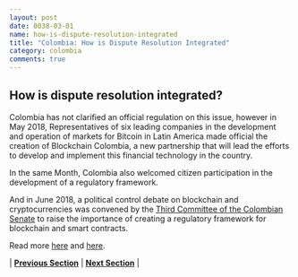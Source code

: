 ```yaml
---
layout: post
date: 0038-03-01
name: how-is-dispute-resolution-integrated
title: "Colombia: How is Dispute Resolution Integrated"
category: colombia
comments: true
---
```


## How is dispute resolution integrated?

Colombia has not clarified an official regulation on this issue, however in May 2018, Representatives of six leading companies in the development and operation of markets for Bitcoin in Latin America made official the creation of Blockchain Colombia, a new partnership that will lead the efforts to develop and implement this financial technology in the country.

In the same Month, Colombia also welcomed citizen participation in the development of a regulatory framework.

And in June 2018, a political control debate on blockchain and cryptocurrencies was convened by the [Third Committee of the Colombian Senate](https://www.criptonoticias.com/adopcion/senado-colombia-debate-modernizacion-economica-administrativa-mediante-blockchain/) to raise the importance of creating a regulatory framework for blockchain and smart contracts.

Read more [here](https://www.efe.com/efe/america/economia/empresas-de-criptomonedas-crean-la-pionera-asociacion-blockchain-colombia/20000011-3618216#) and [here](https://www.dnp.gov.co/Paginas/Colombia-da-los-primeros-pasos-hacia-una-regulaci%C3%B3n-inteligente-basada-en-la-participaci%C3%B3n-de-los-ciudadanos.aspx).

| **[Previous Section](https://neo-project.github.io/global-blockchain-compliance-hub//colombia/colombia-smart-contracts.html)** | **[Next Section]( https://neo-project.github.io/global-blockchain-compliance-hub//colombia/colombia-nullify-smart-contracts.html)** |
